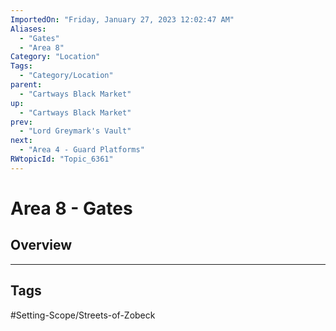 ```yaml
---
ImportedOn: "Friday, January 27, 2023 12:02:47 AM"
Aliases:
  - "Gates"
  - "Area 8"
Category: "Location"
Tags:
  - "Category/Location"
parent:
  - "Cartways Black Market"
up:
  - "Cartways Black Market"
prev:
  - "Lord Greymark's Vault"
next:
  - "Area 4 - Guard Platforms"
RWtopicId: "Topic_6361"
---
```

# Area 8 - Gates
## Overview

---
## Tags
#Setting-Scope/Streets-of-Zobeck

